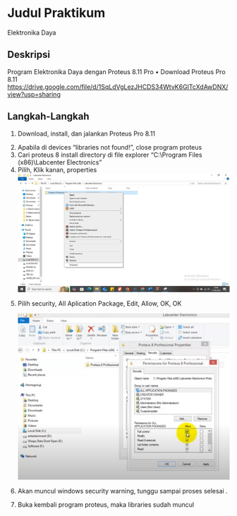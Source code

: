 # Judul Praktikum

Elektronika Daya

## Deskripsi

Program Elektronika Daya dengan Proteus 8.11 Pro
•	Download Proteus Pro 8.11 https://drive.google.com/file/d/1SqLdVgLezJHCDS34WtvK6GITcXdAwDNX/view?usp=sharing

## Langkah-Langkah
1) Download, install, dan jalankan Proteus Pro 8.11
2.	Apabila di devices “libraries not found!”, close program proteus 
3.	Cari proteus 8 install directory di file explorer “C:\Program Files (x86)\Labcenter Electronics”
4.	Pilih, Klik kanan, properties
   ![alt text](https://github.com/tediokta/ElDa/blob/main/Proteus%202.jpg)

5) Pilih security, All Aplication Package, Edit, Allow, OK, OK 

   ![alt text](https://github.com/tediokta/ElDa/blob/main/Proteus%201.jpg)

6) Akan muncul windows security warning, tunggu sampai proses selesai .
7.	Buka kembali program proteus, maka libraries sudah muncul
